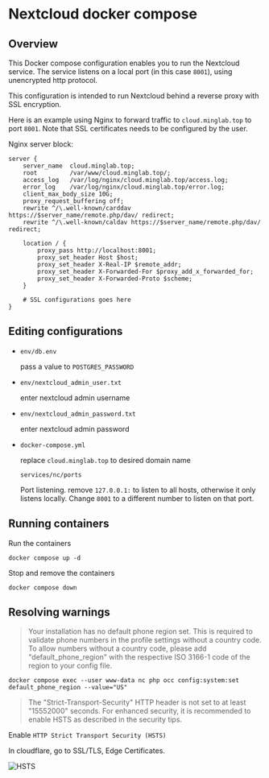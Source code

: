 # Nextcloud docker compose

## Overview

This Docker compose configuration enables you to run the Nextcloud service. The service listens on a local port (in this case `8001`), using unencrypted http protocol.

This configuration is intended to run Nextcloud behind a reverse proxy with SSL encryption.

Here is an example using Nginx to forward traffic to `cloud.minglab.top` to port `8001`. Note that SSL certificates needs to be configured by the user.

Nginx server block:

```nginx
server {
    server_name  cloud.minglab.top;
    root         /var/www/cloud.minglab.top/;
    access_log   /var/log/nginx/cloud.minglab.top/access.log;
    error_log    /var/log/nginx/cloud.minglab.top/error.log;
    client_max_body_size 10G;
    proxy_request_buffering off;
    rewrite ^/\.well-known/carddav https://$server_name/remote.php/dav/ redirect;
    rewrite ^/\.well-known/caldav https://$server_name/remote.php/dav/ redirect;

    location / {
        proxy_pass http://localhost:8001;
        proxy_set_header Host $host;
        proxy_set_header X-Real-IP $remote_addr;
        proxy_set_header X-Forwarded-For $proxy_add_x_forwarded_for;
        proxy_set_header X-Forwarded-Proto $scheme;
    }

    # SSL configurations goes here
}
```

## Editing configurations

- `env/db.env`
  
  pass a value to `POSTGRES_PASSWORD`

- `env/nextcloud_admin_user.txt`
  
  enter nextcloud admin username

- `env/nextcloud_admin_password.txt`
  
  enter nextcloud admin password

- `docker-compose.yml`
  
  replace `cloud.minglab.top` to desired domain name
  
  `services/nc/ports`
  
  Port listening. remove `127.0.0.1:` to listen to all hosts, otherwise it only listens locally. Change `8001` to a different number to listen on that port.

## Running containers

Run the containers

```shell
docker compose up -d
```

Stop and remove the containers

```shell
docker compose down
```

## Resolving warnings

> Your installation has no default phone region set. This is required to validate phone numbers in the profile settings without a country code. To allow numbers without a country code, please add "default_phone_region" with the respective ISO 3166-1 code of the region to your config file.

```shell
docker compose exec --user www-data nc php occ config:system:set default_phone_region --value="US"
```

> The "Strict-Transport-Security" HTTP header is not set to at least "15552000" seconds. For enhanced security, it is recommended to enable HSTS as described in the security tips.

Enable `HTTP Strict Transport Security (HSTS)`

In cloudflare, go to SSL/TLS, Edge Certificates.

![HSTS](https://cloud.minglab.top/s/ogRQKHCYMfHbJgy/preview)
